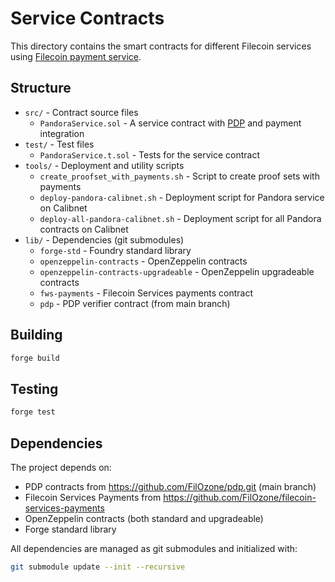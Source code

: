 # Service Contracts

This directory contains the smart contracts for different Filecoin services using [Filecoin payment service](https://github.com/FilOzone/filecoin-services-payments).

## Structure

- `src/` - Contract source files
  - `PandoraService.sol` - A service contract with [PDP](https://github.com/FilOzone/pdp) and payment integration
- `test/` - Test files  
  - `PandoraService.t.sol` - Tests for the service contract
- `tools/` - Deployment and utility scripts
  - `create_proofset_with_payments.sh` - Script to create proof sets with payments
  - `deploy-pandora-calibnet.sh` - Deployment script for Pandora service on Calibnet
  - `deploy-all-pandora-calibnet.sh` - Deployment script for all Pandora contracts on Calibnet
- `lib/` - Dependencies (git submodules)
  - `forge-std` - Foundry standard library
  - `openzeppelin-contracts` - OpenZeppelin contracts
  - `openzeppelin-contracts-upgradeable` - OpenZeppelin upgradeable contracts  
  - `fws-payments` - Filecoin Services payments contract
  - `pdp` - PDP verifier contract (from main branch)

## Building

```bash
forge build
```

## Testing

```bash
forge test
```

## Dependencies

The project depends on:
- PDP contracts from https://github.com/FilOzone/pdp.git (main branch)
- Filecoin Services Payments from https://github.com/FilOzone/filecoin-services-payments
- OpenZeppelin contracts (both standard and upgradeable)
- Forge standard library

All dependencies are managed as git submodules and initialized with:
```bash
git submodule update --init --recursive
```